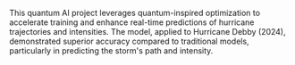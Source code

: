 This quantum AI project leverages quantum-inspired optimization to accelerate training and enhance real-time predictions of hurricane trajectories and intensities. The model, applied to Hurricane Debby (2024), demonstrated superior accuracy compared to traditional models, particularly in predicting the storm's path and intensity.
